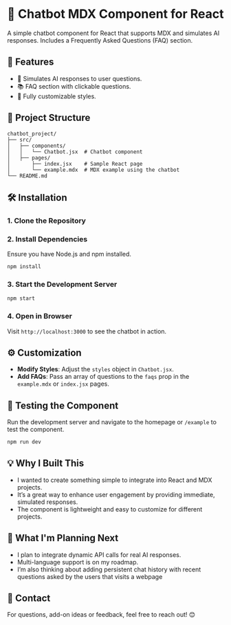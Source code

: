 # 🤖 Chatbot MDX Component for React

A simple chatbot component for React that supports MDX and simulates AI responses. Includes a Frequently Asked Questions (FAQ) section.

## 🚀 Features
- 💬 Simulates AI responses to user questions.
- 📚 FAQ section with clickable questions.
- 🎨 Fully customizable styles.

## 📂 Project Structure
```
chatbot_project/
├── src/
│   ├── components/
│   │   └── Chatbot.jsx  # Chatbot component
│   ├── pages/
│       ├── index.jsx    # Sample React page
│       └── example.mdx  # MDX example using the chatbot
└── README.md
```

## 🛠️ Installation

### 1. Clone the Repository

### 2. Install Dependencies
Ensure you have Node.js and npm installed.

```bash
npm install
```

### 3. Start the Development Server
```bash
npm start
```

### 4. Open in Browser
Visit `http://localhost:3000` to see the chatbot in action.

## ⚙️ Customization
- **Modify Styles**: Adjust the `styles` object in `Chatbot.jsx`.
- **Add FAQs**: Pass an array of questions to the `faqs` prop in the `example.mdx` or `index.jsx` pages.

## 🧪 Testing the Component
Run the development server and navigate to the homepage or `/example` to test the component.

```bash
npm run dev
```

## 💡 Why I Built This  
- I wanted to create something simple to integrate into React and MDX projects.  
- It’s a great way to enhance user engagement by providing immediate, simulated responses.  
- The component is lightweight and easy to customize for different projects.  

## 🔮 What I'm Planning Next  
- I plan to integrate dynamic API calls for real AI responses.  
- Multi-language support is on my roadmap.  
- I’m also thinking about adding persistent chat history with recent questions asked by the users that visits a webpage

## 📧 Contact
For questions, add-on ideas or feedback, feel free to reach out! 😊
